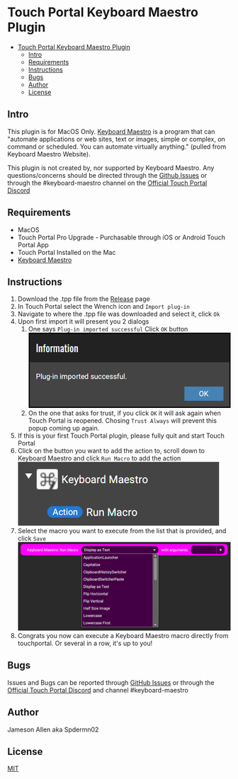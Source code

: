 # Touch Portal Keyboard Maestro Plugin

- [Touch Portal Keyboard Maestro Plugin](#touch-portal-keyboard-maestro-plugin)
  - [Intro](#intro)
  - [Requirements](#requirements)
  - [Instructions](#instructions)
  - [Bugs](#bugs)
  - [Author](#author)
  - [License](#license)

## Intro

This plugin is for MacOS Only. [Keyboard Maestro](https://www.keyboardmaestro.com/main/) is a program that can "automate applications or web sites, text or images, simple or complex, on command or scheduled. You can automate virtually anything." (pulled from Keyboard Maestro Website).

This plugin is not created by, nor supported by Keyboard Maestro. Any questions/concerns should be directed through the [Github Issues](issues) or through the #keyboard-maestro channel on the [Official Touch Portal Discord](https://discord.gg/MgxQb8r)

## Requirements

- MacOS
- Touch Portal Pro Upgrade - Purchasable through iOS or Android Touch Portal App
- Touch Portal Installed on the Mac
- [Keyboard Maestro](https://www.keyboardmaestro.com/main/)

## Instructions
1) Download the .tpp file from the [Release](releases) page
2) In Touch Portal select the Wrench icon and `Import plug-in`
3) Navigate to where the .tpp file was downloaded and select it, click `Ok`
4) Upon first import it will present you 2 dialogs
   1) One says `Plug-in imported successful` Click `OK` button
   ![PluginSuccessImage](resources/images/PluginSuccess.png)
   2) On the one that asks for trust, if you click `OK` it will ask again when Touch Portal is reopened. Chosing `Trust Always` will prevent this popup coming up again.
5) If this is your first Touch Portal plugin, please fully quit and start Touch Portal
6) Click on the button you want to add the action to, scroll down to Keyboard Maestro and click `Run Macro` to add the action
   ![RunMacroActionSelect](resources/images/RunMacro-Action-Select.png)
7) Select the macro you want to execute from the list that is provided, and click `Save`
![RunMacroAction](resources/images/RunMacro-Action.png)
8) Congrats you now can execute a Keyboard Maestro macro directly from touchportal. Or several in a row, it's up to you!

## Bugs

Issues and Bugs can be reported through [GitHub Issues](issues) or through the [Official Touch Portal Discord](https://discord.gg/MgxQb8r) and channel #keyboard-maestro

## Author

Jameson Allen aka Spdermn02

## License

[MIT](LICENSE)
